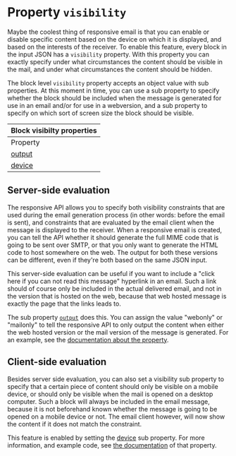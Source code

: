 # Property `visibility`

Maybe the coolest thing of responsive email is that you can enable or
disable specific content based on the device on which it is displayed,
and based on the interests of the receiver. To enable this feature,
every block in the input JSON has a `visibility` property. With this property
you can exactly specify under what circumstances the content should
be visible in the mail, and under what circumstances the content
should be hidden.

The block level `visibility` property accepts an object value with sub properties.
At this moment in time, you can use a sub property to specify whether
the block should be included when the message is generated for use
in an email and/or for use in a webversion, and a sub property to specify
on which sort of screen size the block should be visible.

| Block visibilty properties |
| --- |
| Property | Value | Desc. |
| [output](copernica-docs:ResponsiveEmail/json/property-output) | _string_ | Should the block be included in the webversion and/or in the email version? |
| [device](copernica-docs:ResponsiveEmail/json/property-device) | _string_ | Should the block be visible when the mail is opened on a device with a certain size? |


## Server-side evaluation

The responsive API allows you to specify both visibility constraints that
are used during the email generation process (in other words: before the 
email is sent), and constraints that are evaluated by the email client when the 
message is displayed to the receiver. When a responsive email is created, 
you can tell the API whether it should generate the full MIME code that is 
going to be sent over SMTP, or that you only want to generate the HTML code
to host somewhere on the web. The output for both these versions can be
different, even if they're both based on the same JSON input.

This server-side evaluation can be useful if you want to include 
a "click here if you can not read this message" hyperlink in an email. Such a 
link should of course only be included in the actual delivered email, and not 
in the version that is hosted on the web, because that web hosted message is 
exactly the page that the links leads to.

The sub property [`output`](copernica-docs:ResponsiveEmail/json/property-output) does this. You can assign the value "webonly" or "mailonly" to tell the responsive API to only output the content when either the web hosted version or the mail version of the message is generated. For an example, see the [documentation about the property](copernica-docs:ResponsiveEmail/json/property-output).


## Client-side evaluation

Besides server side evaluation, you can also set a visibility sub property
to specify that a certain piece of content should only be visible on a 
mobile device, or should only be visible when the mail is opened on a 
desktop computer. Such a block will always be included in the email message, 
because it is not beforehand known whether the message is going to be
opened on a mobile device or not. The email client however, will now show
the content if it does not match the constraint.

This feature is enabled by setting the 
[device](copernica-docs:ResponsiveEmail/json/property-device) sub property. For more information, and example code, see [the documentation](copernica-docs:ResponsiveEmail/json/property-device) of that property.
